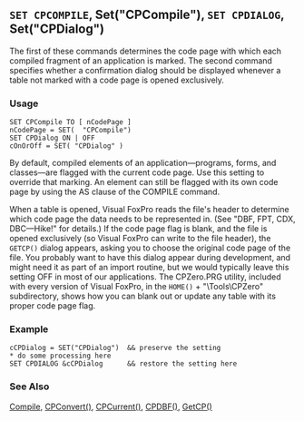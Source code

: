 ## `SET CPCOMPILE`, Set("CPCompile"), `SET CPDIALOG`,  Set("CPDialog")

The first of these commands determines the code page with which each compiled fragment of an application is marked. The second command specifies whether a confirmation dialog should be displayed whenever a table not marked with a code page is opened exclusively.

### Usage

```foxpro
SET CPCompile TO [ nCodePage ]
nCodePage = SET(  "CPCompile")
SET CPDialog ON | OFF
cOnOrOff = SET( "CPDialog" )
```

By default, compiled elements of an application&mdash;programs, forms, and classes&mdash;are flagged with the current code page. Use this setting to override that marking. An element can still be flagged with its own code page by using the AS clause of the COMPILE command.

When a table is opened, Visual FoxPro reads the file's header to determine which code page the data needs to be represented in. (See "DBF, FPT, CDX, DBC&mdash;Hike!" for details.) If the code page flag is blank, and the file is opened exclusively (so Visual FoxPro can write to the file header), the `GETCP()` dialog appears, asking you to choose the original code page of the file. You probably want to have this dialog appear during development, and might need it as part of an import routine, but we would typically leave this setting OFF in most of our applications. The CPZero.PRG utility, included with every version of Visual FoxPro, in the `HOME()` + "\Tools\CPZero\" subdirectory, shows how you can blank out or update any table with its proper code page flag.

### Example

```foxpro
cCPDialog = SET("CPDialog")  && preserve the setting
* do some processing here
SET CPDIALOG &cCPDialog      && restore the setting here
```
### See Also

[Compile](s4g226.md), [CPConvert()](s4g068.md), [CPCurrent()](s4g068.md), [CPDBF()](s4g068.md), [GetCP()](s4g501.md)